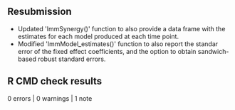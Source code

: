 ## Resubmission

* Updated 'lmmSynergy()' function to also provide a data frame with the estimates for each model produced at each time point.
* Modified 'lmmModel_estimates()' function to also report the standar error of the fixed effect coefficients, and the option to obtain sandwich-based robust standard errors.


## R CMD check results

0 errors | 0 warnings | 1 note
